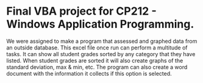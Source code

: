 # Final VBA project for CP212 - Windows Application Programming.

We were assigned to make a program that assessed and graphed data from an outside database. This excel file once 
run can perform a multitude of tasks. It can show all student grades sorted by any category that they have listed. 
When student grades are sorted it will also create graphs of the standard deviation, max & min, etc. The program 
can also create a word document with the information it collects if this option is selected.

